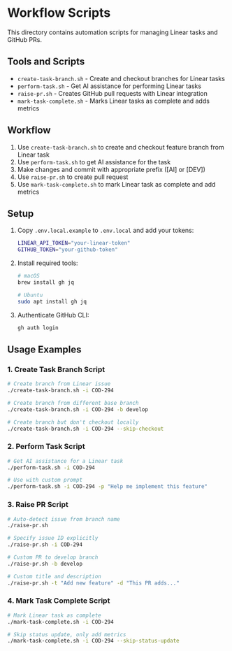 # Workflow Scripts

This directory contains automation scripts for managing Linear tasks and GitHub PRs.

## Tools and Scripts

- `create-task-branch.sh` - Create and checkout branches for Linear tasks
- `perform-task.sh` - Get AI assistance for performing Linear tasks
- `raise-pr.sh` - Creates GitHub pull requests with Linear integration
- `mark-task-complete.sh` - Marks Linear tasks as complete and adds metrics

## Workflow

1. Use `create-task-branch.sh` to create and checkout feature branch from Linear task
2. Use `perform-task.sh` to get AI assistance for the task
3. Make changes and commit with appropriate prefix ([AI] or [DEV])
4. Use `raise-pr.sh` to create pull request
5. Use `mark-task-complete.sh` to mark Linear task as complete and add metrics

## Setup

1. Copy `.env.local.example` to `.env.local` and add your tokens:
   ```bash
   LINEAR_API_TOKEN="your-linear-token"
   GITHUB_TOKEN="your-github-token"
   ```

2. Install required tools:
   ```bash
   # macOS
   brew install gh jq
   
   # Ubuntu
   sudo apt install gh jq
   ```

3. Authenticate GitHub CLI:
   ```bash
   gh auth login
   ```

## Usage Examples

### 1. Create Task Branch Script
```bash
# Create branch from Linear issue
./create-task-branch.sh -i COD-294

# Create branch from different base branch
./create-task-branch.sh -i COD-294 -b develop

# Create branch but don't checkout locally
./create-task-branch.sh -i COD-294 --skip-checkout
```

### 2. Perform Task Script
```bash
# Get AI assistance for a Linear task
./perform-task.sh -i COD-294

# Use with custom prompt
./perform-task.sh -i COD-294 -p "Help me implement this feature"
```

### 3. Raise PR Script
```bash
# Auto-detect issue from branch name
./raise-pr.sh

# Specify issue ID explicitly
./raise-pr.sh -i COD-294

# Custom PR to develop branch
./raise-pr.sh -b develop

# Custom title and description
./raise-pr.sh -t "Add new feature" -d "This PR adds..."
```

### 4. Mark Task Complete Script
```bash
# Mark Linear task as complete
./mark-task-complete.sh -i COD-294

# Skip status update, only add metrics
./mark-task-complete.sh -i COD-294 --skip-status-update
```
